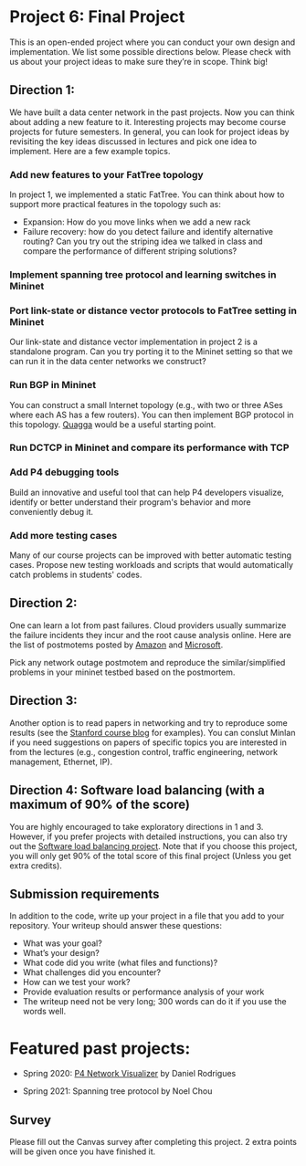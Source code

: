 # Project 6: Final Project

This is an open-ended project where you can conduct your own design and implementation. We list some possible directions below. Please check with us about your project ideas to make sure they’re in scope. Think big!

## Direction 1:
We have built a data center network in the past projects. Now you can think about adding a new feature to it. Interesting projects may become course projects for future semesters. 
In general, you can look for project ideas by revisiting the key ideas discussed in lectures and pick one idea to implement. 
Here are a few example topics. 

### Add new features to your FatTree topology
In project 1, we implemented a static FatTree. You can think about how to support more practical features in the topology such as:
- Expansion: How do you move links when we add a new rack
- Failure recovery: how do you detect failure and identify alternative routing? Can you try out the striping idea we talked in class and compare the performance of different striping solutions?

### Implement spanning tree protocol and learning switches in Mininet

### Port link-state or distance vector protocols to FatTree setting in Mininet
Our link-state and distance vector implementation in project 2 is a standalone program. Can you try porting it to the Mininet setting so that we can run it in the data center networks we construct?

### Run BGP in Mininet
You can construct a small Internet topology (e.g., with two or three ASes where each AS has a few routers). You can then implement BGP protocol in this topology. 
[Quagga](https://github.com/Quagga) would be a useful starting point. 

### Run DCTCP in Mininet and compare its performance with TCP

### Add P4 debugging tools
Build an innovative and useful tool that can help P4 developers visualize, identify or better understand their program's behavior and more conveniently debug it.

### Add more testing cases 
Many of our course projects can be improved with better automatic testing cases. Propose new testing workloads and scripts that would automatically catch problems in students' codes.

## Direction 2:
One can learn a lot from past failures. Cloud providers usually summarize the failure incidents they incur and the root cause analysis online. Here are the list of postmotems posted by [Amazon](https://aws.amazon.com/premiumsupport/technology/pes/) and [Microsoft](https://devblogs.microsoft.com/devopsservice/).

Pick any network outage postmotem and reproduce the similar/simplified problems in your mininet testbed based on the postmortem. 

## Direction 3:
Another option is to read papers in networking and try to reproduce some results (see the [Stanford course blog](https://reproducingnetworkresearch.wordpress.com/) for examples). You can conslut Minlan if you need suggestions on papers of specific topics you are interested in from the lectures (e.g., congestion control, traffic engineering, network management, Ethernet, IP). 

## Direction 4: Software load balancing (with a maximum of 90% of the score)
You are highly encouraged to take exploratory directions in 1 and 3. However, if you prefer projects with detailed instructions, you can also try out the [Software load balancing project](LoadBalancing.md). Note that if you choose this project, you will only get 90% of the total score of this final project (Unless you get extra credits). 

<!--
Note that this is a developing projet, so the instructions are less clear compared to previous projects. We also welcome your contributions to this project so that it can graduate as a mature one in future years. In addition to following the instructions, you should be creative in adding new features to the projects or compare the tradeoffs for different implementation alternatives.

## Direction 4: Test network usage of an application in the cloud

You can choose one application and one cloud platform, run your applications there, measure the network usage (delay, throughput, changes, etc.), and use the knowledge you learnt from this class to explore new observations and discuss potential improvements.

Note that, for better or worse, this is an interesting time to measure cloud network usage considering the public health situation has lead to unparalleled network traffic for remote work and communication.

### Example applications
In the past, students have chosen applications such as machine learning, web services, video streaming, or simply iperf. 

### Example platforms
In the past, students have chosen GPU/TPU, serverless (lambdas), various cloud instances, across data center regions, etc in Google cloud, Microsoft Azure, and Amazon EC2.
-->

## Submission requirements 
In addition to the code, write up your project in a file that you add to your repository. Your writeup should answer these questions:

- What was your goal?
- What’s your design?
- What code did you write (what files and functions)?
- What challenges did you encounter?
- How can we test your work?
- Provide evaluation results or performance analysis of your work
- The writeup need not be very long; 300 words can do it if you use the words well.


# Featured past projects:
- Spring 2020: [P4 Network Visualizer](https://github.com/Danieltech99/P4-Network-Visualizer) by Daniel Rodrigues

- Spring 2021: Spanning tree protocol by Noel Chou


<!--
- Spring 2021: 

### Inband Network Telemetry (INT)
Telemetry we used in this course so far usually is based off of transfering data to the control plane in some way, for example, writing to registers and having controllers read the registers. This often has a large overhead and is slow.
Inbad Network Telemetry(INT) is a way to monitor and observe network events. INT operates entirely in the dataplane, allowing data to be transfered faster and at a higher granularity.
INT works by writing data that needs to be monitored into the packet header in the p4 code. The receiver host then parses the data out of the packet header, allowing for more visualization or analysis. Parsing the packet header can be done through something like [scapy](https://scapy.readthedocs.io/en/latest/).
#### Resources
[INT p4 video](https://www.youtube.com/watch?v=FOOL5BeHNVY)
[INT spec](https://p4.org/assets/INT-current-spec.pdf)
[Multi-Hop Route Inspection (MRI)](https://github.com/p4lang/tutorials/tree/master/exercises/mri)
This is a scaled down version of INT. Does not work for larger amounts of hops, as ipv4 headers have a max length because of the ihl field.
-->


## Survey

Please fill out the Canvas survey after completing this project. 2 extra points will be given once you have finished it. 
